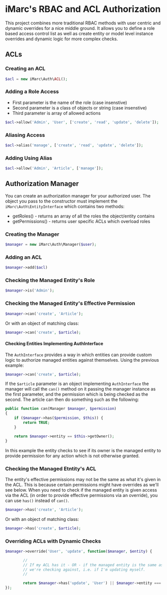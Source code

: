 iMarc's RBAC and ACL Authorization
============

This project combines more traditional RBAC methods with user centric and dynamic overrides for
a nice middle ground.  It allows you to define a role based access control list as well as create
entity or model level instance overrides and dynamic logic for more complex checks.

## ACLs

### Creating an ACL

```php
$acl = new iMarc\Auth\ACL();
```

### Adding a Role Access

- First parameter is the name of the role (case insenstive)
- Second parameter is a class of objects or string (case insenstive)
- Third parameter is array of allowed actions

```php
$acl->allow('Admin', 'User', ['create', 'read', 'update', 'delete']);
```

### Aliasing Access

```php
$acl->alias('manage', ['create', 'read', 'update', 'delete']);
```

### Adding Using Alias

```php
$acl->allow('Admin', 'Article', ['manage']);
```

## Authorization Manager

You can create an authorization manager for your authorized user.  The object you pass to the
constructor must implement the `iMarc\Auth\EntityInterface` which contains two methods:

- getRoles() - returns an array of all the roles the object/entity contains
- getPermissions() - returns user specific ACLs which overload roles

### Creating the Manager

```php
$manager = new iMarc\Auth\Manager($user);
```

### Adding an ACL

```php
$manager->add($acl)
```

### Checking the Managed Entity's Role

```php
$manager->is('Admin');
```

### Checking the Managed Entity's Effective Permission

```php
$manager->can('create', 'Article');
```

Or with an object of matching class:

```php
$manager->can('create', $article);
```

#### Checking Entities Implementing AuthInterface

The `AuthInterface` provides a way in which entities can provide custom logic to authorize
managed entities against themselves.  Using the previous example:

```php
$manager->can('create', $article);
```

If the `$article` parameter is an object implementing `AuthInterface` the manager will call
the `can()` method on it passing the manager instance as the first parameter, and the permission
which is being checked as the second.  The article can then do something such as the following:

```php
public function can(Manager $manager, $permission)
{
	if ($manager->has($permission, $this)) {
		return TRUE;
	}

	return $manager->entity == $this->getOwner();
}
```

In this example the entity checks to see if its owner is the managed entity to provide permission
for any action which is not otherwise granted.

### Checking the Managed Etntity's ACL

The entity's effective permissions may not be the same as what it's given in the ACL.  This is
because certain permissions might have overrides as we'll see below.  When you need to check if
the managed entity is given access via the ACL (in order to provide effective permissions via an
override), you can use `has()` instead of `can()`.

```php
$manager->has('create', 'Article');
```

Or with an object of matching class:

```php
$manager->has('create', $article);
```

### Overriding ACLs with Dynamic Checks

```php
$manager->override('User', 'update', function($manager, $entity) {

		//
		// If my ACL has it - OR - if the managed entity is the same as the entity
		// we're checking against, i.e. if I'm updating myself.
		//

		return $manager->has('update', 'User') || $manager->entity === $entity;
});
